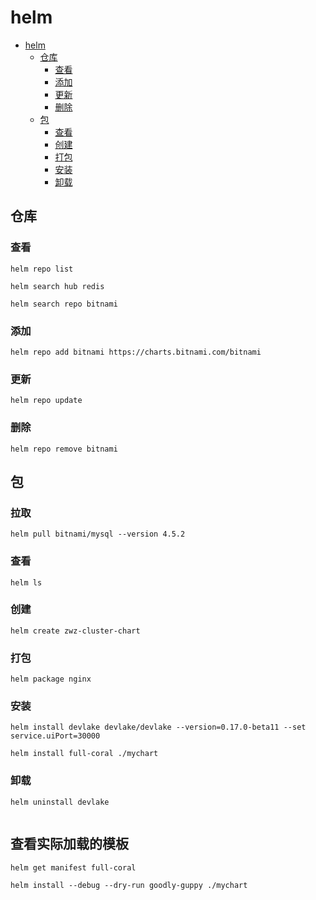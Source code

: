 # helm

<!-- TOC -->

* [helm](#helm)
    * [仓库](#仓库)
        * [查看](#查看)
        * [添加](#添加)
        * [更新](#更新)
        * [删除](#删除)
    * [包](#包)
        * [查看](#查看-1)
        * [创建](#创建)
        * [打包](#打包)
        * [安装](#安装)
        * [卸载](#卸载)

<!-- TOC -->

## 仓库

### 查看

```shell
helm repo list
```

```shell
helm search hub redis
```

```shell
helm search repo bitnami
```

### 添加

```shell
helm repo add bitnami https://charts.bitnami.com/bitnami

```

### 更新

```shell
helm repo update

```

### 删除

```shell
helm repo remove bitnami

```

## 包
###  拉取
```shell
helm pull bitnami/mysql --version 4.5.2
```
### 查看

```shell
helm ls
```

### 创建

```shell  
helm create zwz-cluster-chart

```

### 打包

```shell  
helm package nginx
```

### 安装

```shell
helm install devlake devlake/devlake --version=0.17.0-beta11 --set service.uiPort=30000

```
```shell
helm install full-coral ./mychart
```
### 卸载

```shell
helm uninstall devlake


```

## 查看实际加载的模板
```shell
helm get manifest full-coral
```
```shell
helm install --debug --dry-run goodly-guppy ./mychart
```